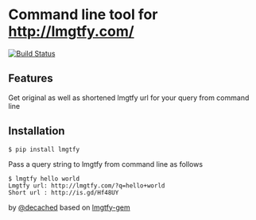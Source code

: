 Command line tool for http://lmgtfy.com/
===
[![Build Status](https://travis-ci.org/decached/fbterminal.png?branch=master)](https://travis-ci.org/decached/fbterminal)

Features
---
Get original as well as shortened lmgtfy url for your query from command line

Installation
---
`$ pip install lmgtfy`

Pass a query string to lmgtfy from command line as follows

```
$ lmgtfy hello world 
Lmgtfy url: http://lmgtfy.com/?q=hello+world
Short url : http://is.gd/Hf48UY
```

by [@decached](http://twitter.com/decached.com) based on [lmgtfy-gem](https://github.com/prathamesh-sonpatki/lmgtfy-gem)
